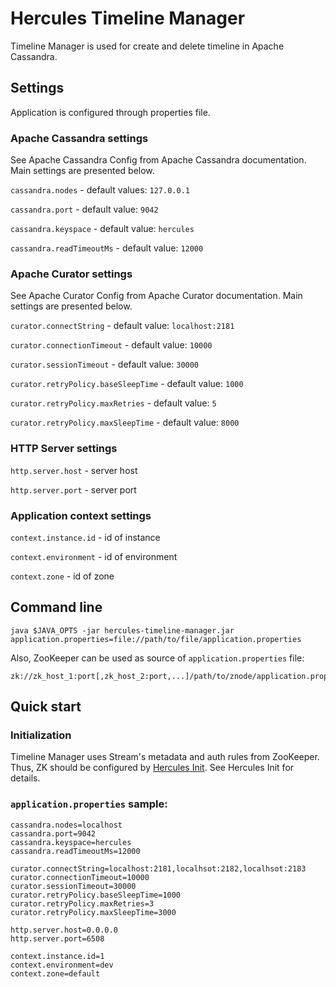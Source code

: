 # Hercules Timeline Manager
Timeline Manager is used for create and delete timeline in Apache Cassandra.

## Settings
Application is configured through properties file.

### Apache Cassandra settings
See Apache Cassandra Config from Apache Cassandra documentation. Main settings are presented below.

`cassandra.nodes` - default values: `127.0.0.1`

`cassandra.port` - default value: `9042`

`cassandra.keyspace` - default value: `hercules`

`cassandra.readTimeoutMs` - default value: `12000`

### Apache Curator settings
See Apache Curator Config from Apache Curator documentation. Main settings are presented below.

`curator.connectString` - default value: `localhost:2181`

`curator.connectionTimeout` - default value: `10000`

`curator.sessionTimeout` - default value: `30000`

`curator.retryPolicy.baseSleepTime` - default value: `1000`

`curator.retryPolicy.maxRetries` - default value: `5`

`curator.retryPolicy.maxSleepTime` - default value: `8000`

### HTTP Server settings
`http.server.host` - server host

`http.server.port` - server port

### Application context settings
`context.instance.id` - id of instance

`context.environment` - id of environment

`context.zone` - id of zone

## Command line
`java $JAVA_OPTS -jar hercules-timeline-manager.jar application.properties=file://path/to/file/application.properties`

Also, ZooKeeper can be used as source of `application.properties` file:  
```
zk://zk_host_1:port[,zk_host_2:port,...]/path/to/znode/application.properties
```

## Quick start
### Initialization
Timeline Manager uses Stream's metadata and auth rules from ZooKeeper. Thus, ZK should be configured by [Hercules Init](../hercules-init/README.md). See Hercules Init for details.

### `application.properties` sample:
```properties
cassandra.nodes=localhost
cassandra.port=9042
cassandra.keyspace=hercules
cassandra.readTimeoutMs=12000

curator.connectString=localhost:2181,localhsot:2182,localhsot:2183
curator.connectionTimeout=10000
curator.sessionTimeout=30000
curator.retryPolicy.baseSleepTime=1000
curator.retryPolicy.maxRetries=3
curator.retryPolicy.maxSleepTime=3000

http.server.host=0.0.0.0
http.server.port=6508

context.instance.id=1
context.environment=dev
context.zone=default
```
